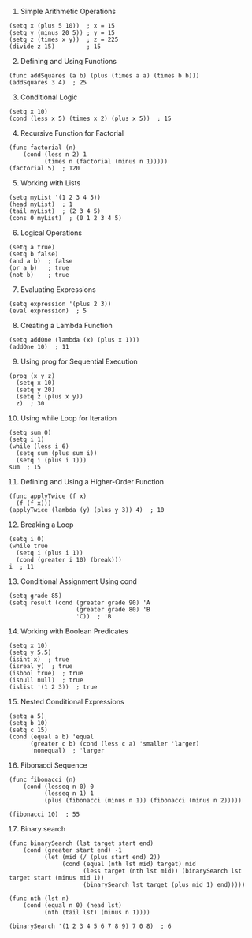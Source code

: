 1. Simple Arithmetic Operations
```
(setq x (plus 5 10))  ; x = 15
(setq y (minus 20 5)) ; y = 15
(setq z (times x y))  ; z = 225
(divide z 15)         ; 15
```
2. Defining and Using Functions
```
(func addSquares (a b) (plus (times a a) (times b b)))
(addSquares 3 4)  ; 25
```
3. Conditional Logic
```
(setq x 10)
(cond (less x 5) (times x 2) (plus x 5))  ; 15
```
4. Recursive Function for Factorial
```
(func factorial (n)
    (cond (less n 2) 1
          (times n (factorial (minus n 1)))))
(factorial 5)  ; 120
```
5. Working with Lists
```
(setq myList '(1 2 3 4 5))
(head myList)  ; 1
(tail myList)  ; (2 3 4 5)
(cons 0 myList)  ; (0 1 2 3 4 5)
```
6. Logical Operations
```
(setq a true)
(setq b false)
(and a b)  ; false
(or a b)   ; true
(not b)    ; true
```
7. Evaluating Expressions
```
(setq expression '(plus 2 3))
(eval expression)  ; 5
```
8. Creating a Lambda Function
```
(setq addOne (lambda (x) (plus x 1)))
(addOne 10)  ; 11
```
9. Using prog for Sequential Execution
```
(prog (x y z)
  (setq x 10)
  (setq y 20)
  (setq z (plus x y))
  z)  ; 30
```
10. Using while Loop for Iteration
```
(setq sum 0)
(setq i 1)
(while (less i 6)
  (setq sum (plus sum i))
  (setq i (plus i 1)))
sum  ; 15
```
11. Defining and Using a Higher-Order Function
```
(func applyTwice (f x)
  (f (f x)))
(applyTwice (lambda (y) (plus y 3)) 4)  ; 10
```
12. Breaking a Loop
```
(setq i 0)
(while true
  (setq i (plus i 1))
  (cond (greater i 10) (break)))
i  ; 11
```
13. Conditional Assignment Using cond
```
(setq grade 85)
(setq result (cond (greater grade 90) 'A
                   (greater grade 80) 'B
                   'C))  ; 'B
```
14. Working with Boolean Predicates
```
(setq x 10)
(setq y 5.5)
(isint x)  ; true
(isreal y)  ; true
(isbool true)  ; true
(isnull null)  ; true
(islist '(1 2 3))  ; true
```
15. Nested Conditional Expressions
```
(setq a 5)
(setq b 10)
(setq c 15)
(cond (equal a b) 'equal
      (greater c b) (cond (less c a) 'smaller 'larger)
      'nonequal)  ; 'larger
```
16. Fibonacci Sequence
```
(func fibonacci (n)
    (cond (lesseq n 0) 0
          (lesseq n 1) 1
          (plus (fibonacci (minus n 1)) (fibonacci (minus n 2)))))

(fibonacci 10)  ; 55
```
17. Binary search
```
(func binarySearch (lst target start end)
    (cond (greater start end) -1
          (let (mid (/ (plus start end) 2))
               (cond (equal (nth lst mid) target) mid
                     (less target (nth lst mid)) (binarySearch lst target start (minus mid 1))
                     (binarySearch lst target (plus mid 1) end)))))

(func nth (lst n)
    (cond (equal n 0) (head lst)
          (nth (tail lst) (minus n 1))))

(binarySearch '(1 2 3 4 5 6 7 8 9) 7 0 8)  ; 6
```
